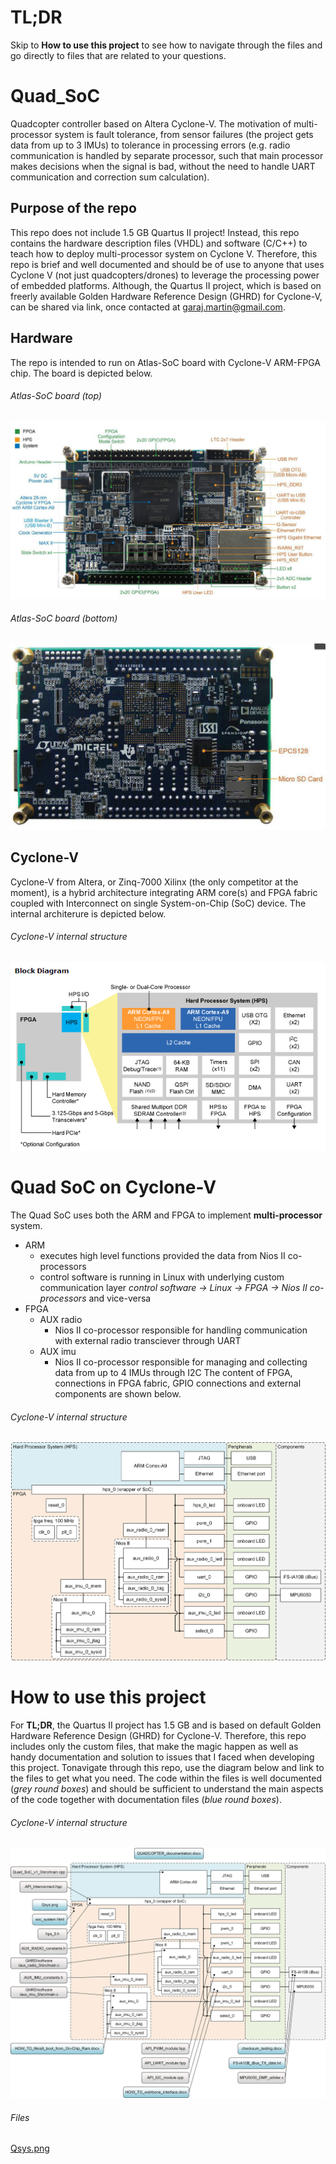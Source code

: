 # TL;DR
Skip to **How to use this project** to see how to navigate through the files and go directly to files that are related to your questions.

# Quad_SoC
Quadcopter controller based on Altera Cyclone-V. The motivation of multi-processor system is fault tolerance, from sensor failures (the project gets data from up to 3 IMUs) to tolerance in processing errors (e.g. radio communication is handled by separate processor, such that main processor makes decisions when the signal is bad, without the need to handle UART communication and correction sum calculation).

## Purpose of the repo
This repo does not include 1.5 GB Quartus II project! Instead, this repo contains the hardware description files (VHDL) and software (C/C++) to teach how to deploy multi-processor system on Cyclone V. Therefore, this repo is brief and well documented and should be of use to anyone that uses Cyclone V (not just quadcopters/drones) to leverage the processing power of embedded platforms. Although, the Quartus II project, which is based on freerly available Golden Hardware Reference Design (GHRD) for Cyclone-V, can be shared via link, once contacted at garaj.martin@gmail.com.

## Hardware
The repo is intended to run on Atlas-SoC board with Cyclone-V ARM-FPGA chip. The board is depicted below.
###### Atlas-SoC board (top)
![./Documentation/Board-Top.jpg](./Documentation/Board-Top.jpg?raw=true "Atlas-SoC board (top)")
###### Atlas-SoC board (bottom)
![./Documentation/Board-Bottom.jpg](./Documentation/Board-Bottom.jpg?raw=true "Atlas-SoC board (bottom)")

## Cyclone-V
Cyclone-V from Altera, or Zinq-7000 Xilinx (the only competitor at the moment), is a hybrid architecture integrating ARM core(s) and FPGA fabric coupled with Interconnect on single System-on-Chip (SoC) device. The internal architerure is depicted below.

###### Cyclone-V internal structure
![./Documentation/Altera-Cyclone-V-SoC.png](./Documentation/Altera-Cyclone-V-SoC.png?raw=true "Cyclone-V internal structure")


# Quad SoC on Cyclone-V
The Quad SoC uses both the ARM and FPGA to implement **multi-processor** system. 
- ARM
  - executes high level functions provided the data from Nios II co-processors
  - control software is running in Linux with underlying custom communication layer _control software -> Linux -> FPGA -> Nios II co-processors_ and vice-versa
- FPGA
  - AUX radio
    - Nios II co-processor responsible for handling communication with external radio transciever through UART
  - AUX imu
    - Nios II co-processor responsible for managing and collecting data from up to 4 IMUs through I2C
The content of FPGA, connections in FPGA fabric, GPIO connections and external components are shown below.

###### Cyclone-V internal structure
![./Documentation/Quad_SoC_hardware_software.png](./Documentation/Quad_SoC_hardware_software.png?raw=true "Quad SoC structure and components")


# How to use this project
For **TL;DR**, the Quartus II project has 1.5 GB and is based on default Golden Hardware Reference Design (GHRD) for Cyclone-V. Therefore, this repo includes only the custom files, that make the magic happen as well as handy documentation and solution to issues that I faced when developing this project. Tonavigate through this repo, use the diagram below and link to the files to get what you need. The code within the files is well documented (_grey round boxes_) and should be sufficient to understand the main aspects of the code together with documentation files (_blue round boxes_).

###### Cyclone-V internal structure
![./Documentation/Quad_SoC_hardware_software_v2.png](./Documentation/Quad_SoC_hardware_software_v2.png?raw=true "Quad SoC structure and components")


###### Files
[Qsys.png](./Documentation/Qsys.png)
